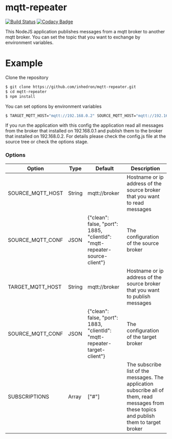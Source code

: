 # mqtt-repeater 

[![Build Status](https://travis-ci.com/maydemirx/mqtt-repeater.svg?branch=master)](https://travis-ci.com/maydemirx/mqtt-repeater) [![Codacy Badge](https://api.codacy.com/project/badge/Grade/0ae6a5415c684231a4befca6f0b0bbe0)](https://www.codacy.com/app/maydemirx/leaflet-tag-filter-button?utm_source=github.com&amp;utm_medium=referral&amp;utm_content=maydemirx/leaflet-tag-filter-button&amp;utm_campaign=Badge_Grade)

This NodeJS application publishes messages from a mqtt broker to another mqtt broker. You can set the topic that you want to exchange by environment variables.

Example
=======

Clone the repository
```bash
$ git clone https://github.com/inhedron/mqtt-repeater.git
$ cd mqtt-repeater
$ npm install
```

You can set options by environment variables
```bash
$ TARGET_MQTT_HOST="mqtt://192.168.0.2" SOURCE_MQTT_HOST="mqtt://192.168.0.1" node index.js
```

If you run the application with this config the application read all messages from the broker that installed on 192.168.0.1 and publish them to the broker that installed on 192.168.0.2. For details please check the config.js file at the source tree or check the options stage.

### Options

Option                 | Type          | Default              | Description
-----------------------|---------------|----------------------|----------------------------
SOURCE_MQTT_HOST | String | mqtt://broker | Hostname or ip address of the source broker that you want to read messages 
SOURCE_MQTT_CONF | JSON   | {"clean": false, "port": 1885, "clientId": "mqtt-repeater-source-client"} | The configuration of the source broker
TARGET_MQTT_HOST | String | mqtt://broker | Hostname or ip address of the source broker that you want to publish messages 
SOURCE_MQTT_CONF | JSON   | {"clean": false, "port": 1883, "clientId": "mqtt-repeater-target-client"} | The configuration of the target broker
SUBSCRIPTIONS    | Array  | ["#"] | The subscribe list of the messages. The application subscribe all of them, read messages from these topics and publish them to target broker

